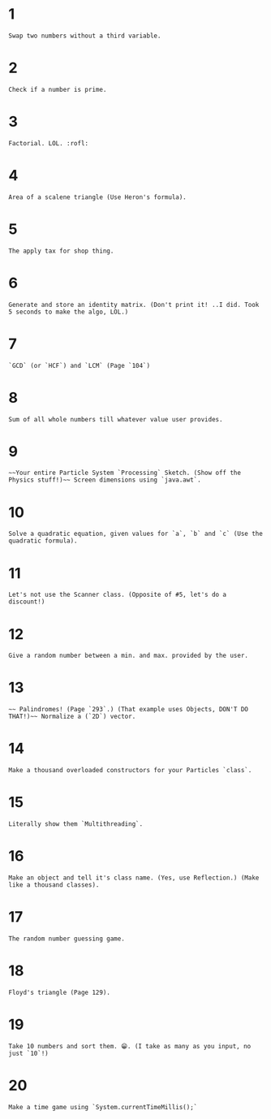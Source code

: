 # 1
    Swap two numbers without a third variable.
# 2
    Check if a number is prime.
# 3
    Factorial. LOL. :rofl:
# 4
    Area of a scalene triangle (Use Heron's formula).
# 5
    The apply tax for shop thing.
# 6
    Generate and store an identity matrix. (Don't print it! ..I did. Took 5 seconds to make the algo, LOL.)
# 7
    `GCD` (or `HCF`) and `LCM` (Page `104`)
# 8
    Sum of all whole numbers till whatever value user provides.
# 9
    ~~Your entire Particle System `Processing` Sketch. (Show off the Physics stuff!)~~ Screen dimensions using `java.awt`.
# 10
    Solve a quadratic equation, given values for `a`, `b` and `c` (Use the quadratic formula).
# 11
    Let's not use the Scanner class. (Opposite of #5, let's do a discount!)
# 12
    Give a random number between a min. and max. provided by the user.
# 13
    ~~ Palindromes! (Page `293`.) (That example uses Objects, DON'T DO THAT!)~~ Normalize a (`2D`) vector.
# 14
    Make a thousand overloaded constructors for your Particles `class`.
# 15
    Literally show them `Multithreading`.
# 16
    Make an object and tell it's class name. (Yes, use Reflection.) (Make like a thousand classes).
# 17
    The random number guessing game.
# 18
    Floyd's triangle (Page 129).
# 19
    Take 10 numbers and sort them. 😁. (I take as many as you input, no just `10`!)
# 20
    Make a time game using `System.currentTimeMillis();` 